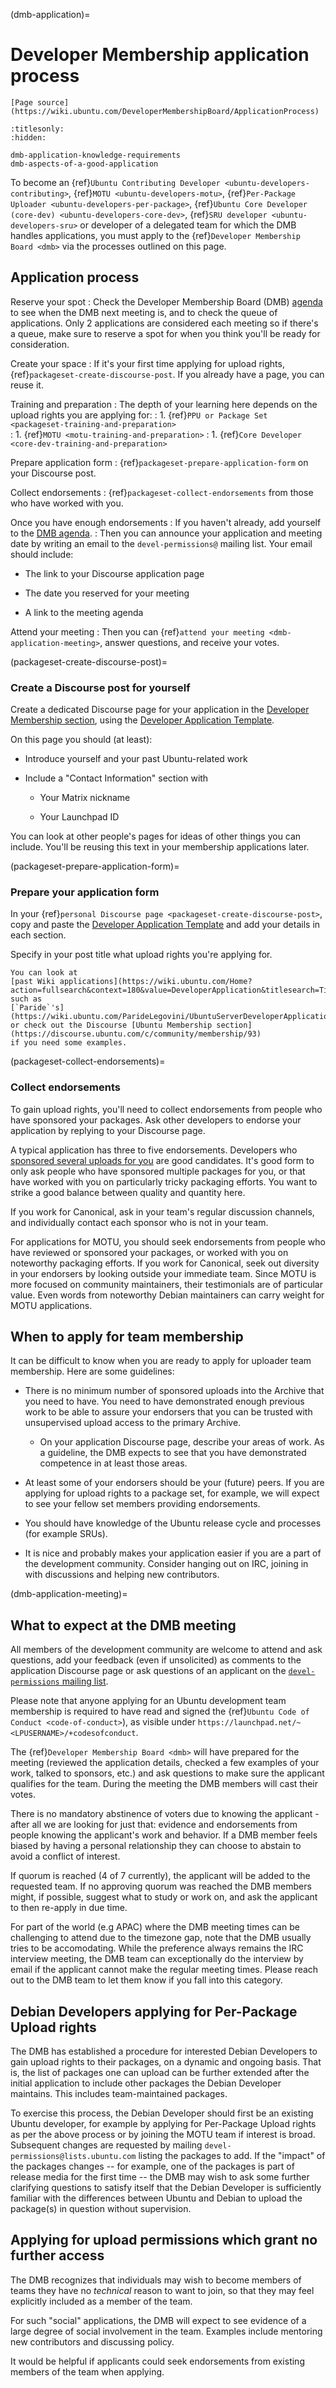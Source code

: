 (dmb-application)=
# Developer Membership application process

```{note}
[Page source](https://wiki.ubuntu.com/DeveloperMembershipBoard/ApplicationProcess)
```

```{toctree}
:titlesonly:
:hidden:

dmb-application-knowledge-requirements
dmb-aspects-of-a-good-application
```

To become an {ref}`Ubuntu Contributing Developer <ubuntu-developers-contributing>`,
{ref}`MOTU <ubuntu-developers-motu>`,
{ref}`Per-Package Uploader <ubuntu-developers-per-package>`,
{ref}`Ubuntu Core Developer (core-dev) <ubuntu-developers-core-dev>`,
{ref}`SRU developer <ubuntu-developers-sru>` or
developer of a delegated team for which the DMB handles applications, you must
apply to the {ref}`Developer Membership Board <dmb>` via the processes outlined
on this page.


## Application process

Reserve your spot
: Check the Developer Membership Board (DMB) [agenda](https://discourse.ubuntu.com/t/ubuntu-developer-membership-board-agenda/66634)
  to see when the DMB next meeting is, and to check the queue of applications.
  Only 2 applications are considered each meeting so if there's a queue, make
  sure to reserve a spot for when you think you'll be ready for consideration.

Create your space
: If it's your first time applying for upload rights,
  {ref}`packageset-create-discourse-post`. If you already have a page, you can
  reuse it.

Training and preparation
: The depth of your learning here depends on the upload rights you are applying
  for:
: 1. {ref}`PPU or Package Set <packageset-training-and-preparation>`  
: 1. {ref}`MOTU <motu-training-and-preparation>`
: 1. {ref}`Core Developer <core-dev-training-and-preparation>`

Prepare application form
: {ref}`packageset-prepare-application-form` on your Discourse post.

Collect endorsements
: {ref}`packageset-collect-endorsements` from those who have worked with you.

Once you have enough endorsements
: If you haven't already, add yourself to the
  [DMB agenda](https://discourse.ubuntu.com/t/ubuntu-developer-membership-board-agenda/66634).
: Then you can announce your application and meeting date by writing an email
  to the `devel-permissions@` mailing list. Your email should include:

  * The link to your Discourse application page

  * The date you reserved for your meeting

  * A link to the meeting agenda

Attend your meeting
: Then you can {ref}`attend your meeting <dmb-application-meeting>`, answer
  questions, and receive your votes.


(packageset-create-discourse-post)=
### Create a Discourse post for yourself

Create a dedicated Discourse page for your application in the [Developer Membership section](https://discourse.ubuntu.com/c/community/developer-membership/423),
using the [Developer Application Template](https://discourse.ubuntu.com/t/developer-application-template/66670).

On this page you should (at least):

* Introduce yourself and your past Ubuntu-related work

* Include a "Contact Information" section with

  * Your Matrix nickname

  * Your Launchpad ID

You can look at other people's pages for ideas of other things you can include.
You'll be reusing this text in your membership applications later.


(packageset-prepare-application-form)=
### Prepare your application form

In your {ref}`personal Discourse page <packageset-create-discourse-post>`,
copy and paste the
[Developer Application Template](https://discourse.ubuntu.com/t/developer-application-template/66670)
and add your details in each section.

Specify in your post title what upload rights you're applying for.

```{note}
You can look at
[past Wiki applications](https://wiki.ubuntu.com/Home?action=fullsearch&context=180&value=DeveloperApplication&titlesearch=Titles)
such as
[`Paride`'s](https://wiki.ubuntu.com/ParideLegovini/UbuntuServerDeveloperApplication)
or check out the Discourse [Ubuntu Membership section](https://discourse.ubuntu.com/c/community/membership/93)
if you need some examples.
```


(packageset-collect-endorsements)=
### Collect endorsements

To gain upload rights, you'll need to collect endorsements from people who have
sponsored your packages. Ask other developers to endorse your application by
replying to your Discourse page.

A typical application has three to five endorsements. Developers who
[sponsored several uploads for you](https://udd.debian.org/cgi-bin/ubuntu-sponsorships.cgi)
are good candidates. It's good form to only ask people who have sponsored
multiple packages for you, or that have worked with you on particularly tricky
packaging efforts. You want to strike a good balance between quality and
quantity here.
 
If you work for Canonical, ask in your team's regular discussion channels, and
individually contact each sponsor who is not in your team.

For applications for MOTU, you should seek endorsements from people who have
reviewed or sponsored your packages, or worked with you on noteworthy packaging
efforts. If you work for Canonical, seek out diversity in your endorsers by
looking outside your immediate team. Since MOTU is more focused on community
maintainers, their testimonials are of particular value. Even words from
noteworthy Debian maintainers can carry weight for MOTU applications.


## When to apply for team membership

It can be difficult to know when you are ready to apply for uploader team
membership. Here are some guidelines:

* There is no minimum number of sponsored uploads into the Archive that you need
  to have. You need to have demonstrated enough previous work to be able to
  assure your endorsers that you can be trusted with unsupervised upload access
  to the primary Archive.  

  * On your application Discourse page, describe your areas of work.
    As a guideline, the DMB expects to see that you have demonstrated
    competence in at least those areas.  

* At least some of your endorsers should be your (future) peers. If you are
  applying for upload rights to a package set, for example, we will expect to
  see your fellow set members providing endorsements.

* You should have knowledge of the Ubuntu release cycle and processes (for
  example SRUs).

* It is nice and probably makes your application easier if you are a part of the
  development community. Consider hanging out on IRC, joining in with
  discussions and helping new contributors.  




(dmb-application-meeting)=
## What to expect at the DMB meeting

All members of the development community are welcome to attend and ask
questions, add your feedback (even if unsolicited) as comments to the
application Discourse page or ask questions of an applicant on the
[`devel-permissions` mailing list](https://lists.ubuntu.com/mailman/listinfo/devel-permissions).

Please note that anyone applying for an Ubuntu development team membership is
required to have read and signed the {ref}`Ubuntu Code of Conduct <code-of-conduct>`),
as visible under `https://launchpad.net/~<LPUSERNAME>/+codesofconduct`.

The {ref}`Developer Membership Board <dmb>` will have prepared for the meeting
(reviewed the application details, checked a few examples of your work, talked
to sponsors, etc.) and ask questions to make sure the applicant qualifies for
the team.
During the meeting the DMB members will cast their votes.

There is no mandatory abstinence of voters due to knowing the applicant - after
all we are looking for just that: evidence and endorsements from people knowing
the applicant's work and behavior. If a DMB member feels biased by having a
personal relationship they can choose to abstain to avoid a conflict
of interest.

If quorum is reached (4 of 7 currently), the applicant will be added to the
requested team.
If no approving quorum was reached the DMB members might, if possible, suggest
what to study or work on, and ask the applicant to then re-apply in due time.

For part of the world (e.g APAC) where the DMB meeting times can be challenging
to attend due to the timezone gap, note that the DMB usually tries to be
accomodating. While the preference always remains the IRC interview meeting, the
DMB team can exceptionally do the interview by email if the applicant cannot
make the regular meeting times. Please reach out to the DMB team to let them
know if you fall into this category.


## Debian Developers applying for Per-Package Upload rights

The DMB has established a procedure for interested Debian Developers to gain
upload rights to their packages, on a dynamic and ongoing basis. That is, the
list of packages one can upload can be further extended after the initial
application to include other packages the Debian Developer maintains. This
includes team-maintained packages.

To exercise this process, the Debian Developer should first be an existing
Ubuntu developer, for example by applying for Per-Package Upload rights as per
the above process or by joining the MOTU team if interest is broad. Subsequent
changes are requested by mailing `devel-permissions@lists.ubuntu.com` listing
the packages to add. If the "impact" of the packages changes -- for example, one
of the packages is part of release media for the first time -- the DMB may wish
to ask some further clarifying questions to satisfy itself that the Debian
Developer is sufficiently familiar with the differences between Ubuntu and
Debian to upload the package(s) in question without supervision.


## Applying for upload permissions which grant no further access

The DMB recognizes that individuals may wish to become members of teams they
have no *technical* reason to want to join, so that they may feel explicitly
included as a member of the team.

For such "social" applications, the DMB will expect to see evidence of a large
degree of social involvement in the team. Examples include mentoring new
contributors and discussing policy.

It would be helpful if applicants could seek endorsements from existing members
of the team when applying.

